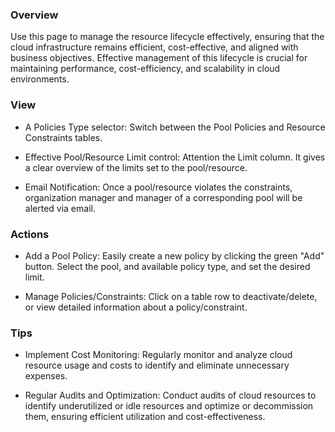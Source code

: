 ### Overview

Use this page to manage the resource lifecycle effectively, ensuring that the cloud 
infrastructure remains efficient, cost-effective, and aligned with business objectives.
Effective management of this lifecycle is crucial for maintaining performance, cost-efficiency, and scalability in cloud environments.

### View

- A Policies Type selector: Switch between the Pool Policies and Resource Constraints tables.

- Effective Pool/Resource Limit control: Attention the Limit column. It gives a clear overview of the limits set to the pool/resource.
   
- Email Notification: Once a pool/resource violates the constraints, organization manager and manager of a corresponding pool will be alerted via email.

### Actions

- Add a Pool Policy: Easily create a new policy by clicking the green "Add" button. Select the pool, and available policy type, and set the desired limit.

- Manage Policies/Constraints: Click on a table row to deactivate/delete, or view detailed information about a policy/constraint.

### Tips

- Implement Cost Monitoring: Regularly monitor and analyze cloud resource usage and costs to identify and eliminate unnecessary expenses.

- Regular Audits and Optimization: Conduct audits of cloud resources to identify underutilized or idle resources and optimize or decommission them, ensuring efficient utilization and cost-effectiveness.